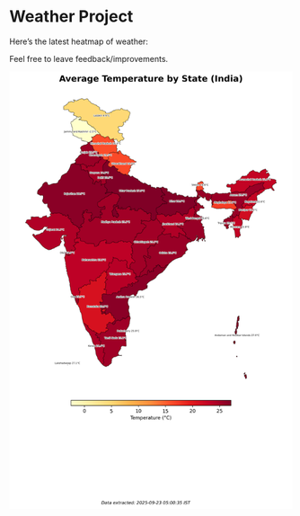 # Weather Project

Here’s the latest heatmap of weather:

Feel free to leave feedback/improvements.

![India Heatmap](docs/assets/india_heatmap.png?v=D1DC1D)

